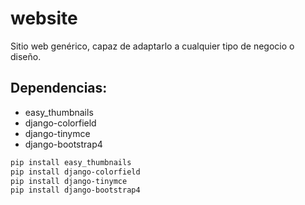 # website
Sitio web genérico, capaz de adaptarlo a cualquier tipo de negocio o diseño.


## Dependencias:
* easy_thumbnails
* django-colorfield
* django-tinymce
* django-bootstrap4


```bash
pip install easy_thumbnails
pip install django-colorfield
pip install django-tinymce
pip install django-bootstrap4
```
